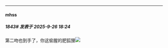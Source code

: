 ﻿
*****

####  mhss  
##### 1843#       发表于 2025-9-26 18:24

第二吻也到手了，你这偷腥的肥狐狸<img src="https://static.stage1st.com/image/smiley/animal2017/021.png" referrerpolicy="no-referrer">

